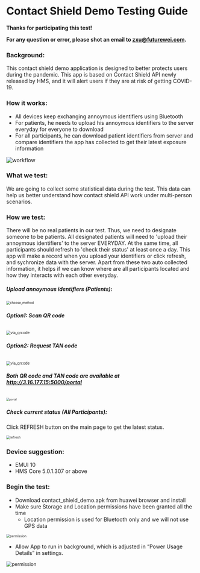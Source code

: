 # Contact Shield Demo Testing Guide

**Thanks for participating this test!**

**For any question or error, please shot an email to zxu@futurewei.com.**

### Background:

This contact shield demo application is designed to better protects users during the pandemic. This app is based on Contact Shield API newly released by HMS, and it will alert users if they are at risk of getting COVID-19.

### How it works:

- All devices keep exchanging annoymous identifiers using Bluetooth
- For patients, he needs to upload his annoymous identifiers to the server everyday for everyone to download
- For all participants, he can download patient identifiers from server and compare identifiers the app has collected to get their latest exposure information

![workflow](images/workflow.png)

### What we test:

We are going to collect some statistical data during the test. This data can help us better understand how contact shield API work under multi-person scenarios.

### How we test:

There will be no real patients in our test. Thus, we need to designate someone to be patients. All designated patients will need to 'upload their annoymous identifiers' to the server EVERYDAY. At the same time, all participants should refresh to 'check their status' at least once a day. This app will make a record when you upload your identifiers or click refresh, and sychronize data with the server. Apart from these two auto collected information, it helps if we can know where are all participants located and how they interacts with each other everyday.

##### Upload annoymous identifiers (Patients):

<img src="images/choose_method.png" alt="choose_method" style="zoom:60%;" />

###### **Option1: Scan QR code**

<img src="images/via_qrcode.png" alt="via_qrcode" style="zoom:70%;" />

###### **Option2: Request TAN code**

<img src="images/via_teletan.png" alt="via_qrcode" style="zoom:70%;" />

###### **Both QR code and TAN code are available at http://3.16.177.15:5000/portal**

<img src="images/portal.png" alt="portal" style="zoom:50%;" />

##### Check current status (All Participants):

Click REFRESH button on the main page to get the latest status.

<img src="images/refresh.png" alt="refresh" style="zoom:60%;" />

### Device suggestion:

- EMUI 10
- HMS Core 5.0.1.307 or above

### Begin the test:

- Download contact_shield_demo.apk from huawei browser and install
- Make sure Storage and Location permissions have been granted all the time
  - Location permission is used for Bluetooth only and we will not use GPS data

<img src="images/permission.png" alt="permission" style="zoom:60%;" />

- Allow App to run in background, which is adjusted in “Power Usage Details” in settings. 

<img src="images/run_in_background.png" alt="permission" style="zoom:90%;" />

